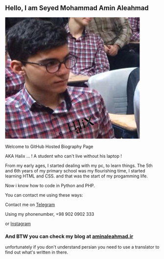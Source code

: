 ## Hello, I am Seyed Mohammad Amin Aleahmad

![A Photo of me](https://raw.githubusercontent.com/Mrhalix/bio/master/68747470733a2f2f616d696e616c6561686d61642e69722f77702d636f6e74656e742f75706c6f6164732f323031392f30352f70726f66696c652e6a7067.jpg)

Welcome to GitHub Hosted Biography Page

AKA Halix ... ! A student who can't live without his laptop !

From my early ages, I started dealing with my pc, to learn things.
The 5th and 6th years of my primary school was my flourishing time, I started learning HTML and CSS.
and that was the start of my progamming life.

Now i know how to code in Python and PHP.

You can contact me using these ways:

Contact me on [Telegram](https://t.me/NoobSaG)

Using my phonenumber, +98 902 0902 333

or [Instagram](https://instagram.com/mrhalix)

### And BTW you can check my blog at [aminaleahmad.ir](https://aminaleahmad.ir)
unfortunately if you don't understand persian you need to use a translator to find out what's written in there.
